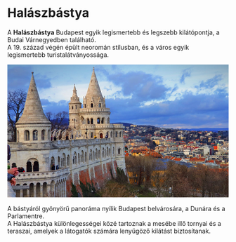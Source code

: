 # Halászbástya

A **Halászbástya** Budapest egyik legismertebb és legszebb kilátópontja, a Budai Várnegyedben található.  
A 19. század végén épült neoromán stílusban, és a város egyik legismertebb turistalátványossága.  

![Halászbástya](kepek/halaszbastyja.pjg)


A bástyáról gyönyörű panoráma nyílik Budapest belvárosára, a Dunára és a Parlamentre.  
A Halászbástya különlegességei közé tartoznak a mesébe illő tornyai és a teraszai, amelyek a látogatók számára lenyűgöző kilátást biztosítanak.


